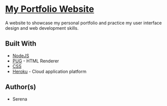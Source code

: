 # [My Portfolio Website](https://aneresyat.herokuapp.com/)
A website to showcase my personal portfolio and practice my user interface design and web development skills.


## Built With

* [NodeJS](https://nodejs.org/en/)
* [PUG](https://pugjs.org/api/getting-started.html) - HTML Renderer
* [CSS](https://developer.mozilla.org/en-US/docs/Web/CSS)
* [Heroku](https://www.heroku.com/) - Cloud application platform

## Author(s)

* Serena 
